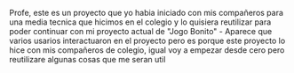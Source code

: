 Profe, este es un proyecto que yo habia iniciado con mis compañeros para una media tecnica que hicimos en el colegio y lo quisiera reutilizar para poder continuar con mi proyecto actual de "Jogo Bonito" - Aparece que varios usarios interactuaron en el proyecto pero es porque este proyecto lo hice con mis compañeros de colegio, igual voy a empezar desde cero pero reutilizare algunas cosas que me seran util
